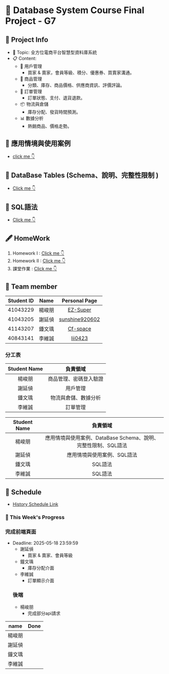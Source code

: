 # 👥 Database System Course Final Project - G7

## 📒 Project Info
* 📌 Topic: 全方位電商平台智慧型資料庫系統
* 📋 Content:
  * 👤 用戶管理
    * 買家 & 賣家，會員等級、積分、優惠券、買賣家溝通。 
  * 📜 商品管理
    * 分類、庫存、商品價格、供應商資訊、評價評論。
  * 🧾 訂單管理
    * 訂單狀態、支付、退貨退款。
  * 📦 物流與倉儲
    * 庫存分配、發貨時間預測。
  * 📊 數據分析
    * 熱銷商品、價格走勢。

## 📝 應用情境與使用案例
* [click me 👇](HomeWork/作業一.md)

## 📝 DataBase Tables (Schema、說明、完整性限制 )
* [Click me 👇](File/DataIntegrityRequirements.md)

## 📝 SQL語法
* [Click me 👇](HomeWork/作業二.md)

## 🖋️ HomeWork
 1. Homework I : [Click me 👇](HomeWork/作業一.md)
 2. Homework II : [Click me 👇](HomeWork/作業二.md)
 3. 課堂作業 : [Click me 👇](HomeWork/課堂作業.md)

## 👾 Team member
|Student ID|Name|Personal Page|
|:---:|:---:|:----:|
|41043229|楊峻朋|[EZ-Super](https://github.com/EZ-Super)|
|41043205|謝延偵|[sunshine920602](https://github.com/EZ-Super/Database-System-Course-Final-Project/blob/main/Team%20Member/%E8%AC%9D%E5%BB%B6%E5%81%B5.md)|
|41143207|鍾文瑀|[Cf-space](https://github.com/EZ-Super/Database-System-Course-Final-Project/blob/main/Team%20Member/%E9%8D%BE%E6%96%87%E7%91%80.md)
|40843141|李維誠|[lii0423](https://github.com/EZ-Super/Database-System-Course-Final-Project/blob/main/Team%20Member/%E6%9D%8E%E7%B6%AD%E8%AA%A0.md)|


### 分工表 
|Student Name|負責領域|
|:---:|:----:|
|楊峻朋|商品管理、密碼登入驗證|
|謝延偵|用戶管理|
|鍾文瑀|物流與倉儲、數據分析|
|李維誠|訂單管理|

|Student Name|負責領域|
|:---:|:----:|
|楊峻朋|應用情境與使用案例、DataBase Schema、說明、完整性限制、SQL語法|
|謝延偵|應用情境與使用案例、SQL語法|
|鍾文瑀|SQL語法|
|李維誠|SQL語法|


## 📆 Schedule
* [History Schedule Link](schedule.md)
### 📝 This Week's Progress
### 完成前端頁面
* Deadline: 2025-05-18 23:59:59
   * 謝延偵
     * 買家 & 賣家、會員等級
   * 鐘文瑀
     * 庫存分配介面
   * 李維誠
     * 訂單顯示介面
  ### 後端
   * 楊峻朋
     * 完成部分api請求
   
|name|Done|
|:--:|:--:|
|楊峻朋||
|謝延偵||
|鐘文瑀||
|李維誠||
